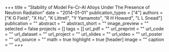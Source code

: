 +++
title = "Stability of Model Fe-Cr-Al Alloys Under The Presence of Neutron Radiation"
date = "2014-01-01"
publication_types = ["4"]
authors = ["K G Field", "X Hu", "K Littrell", "Y Yamamoto", "R H Howard", "L L Snead"]
publication = ""
abstract = ""
abstract_short = ""
image_preview = ""
selected = false
projects = []
tags = []
url_pdf = ""
url_preprint = ""
url_code = ""
url_dataset = ""
url_project = ""
url_slides = ""
url_video = ""
url_poster = ""
url_source = ""
math = true
highlight = true
[header]
image = ""
caption = ""
+++
